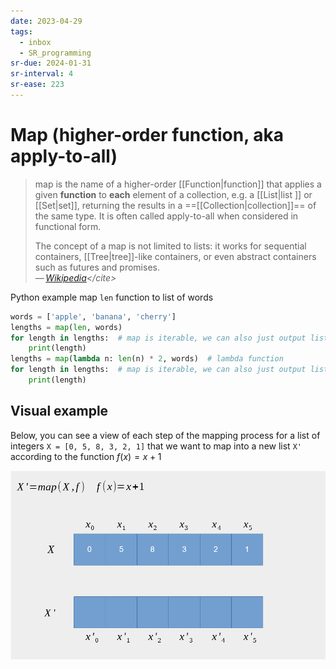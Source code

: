 ```yaml
---
date: 2023-04-29
tags:
  - inbox
  - SR_programming
sr-due: 2024-01-31
sr-interval: 4
sr-ease: 223
---
```


# Map (higher-order function, aka apply-to-all)

> map is the name of a higher-order [[Function|function]] that applies a given
> **function** to **each** element of a collection, e.g. a [[List|list ]] or
> [[Set|set]], returning the results in a ==[[Collection|collection]]== of the
> same type. It is often called apply-to-all when considered in functional form.
>
> The concept of a map is not limited to lists: it works for sequential
> containers, [[Tree|tree]]-like containers, or even abstract containers such as
> futures and promises.\
> — <cite>[Wikipedia](https://en.wikipedia.org/wiki/Map_\(higher-order_function\))</cite>

Python example map `len` function to list of words

```python
words = ['apple', 'banana', 'cherry']
lengths = map(len, words)
for length in lengths:  # map is iterable, we can also just output list
    print(length)
lengths = map(lambda n: len(n) * 2, words)  # lambda function
for length in lengths:  # map is iterable, we can also just output list
    print(length)
```

## Visual example

Below, you can see a view of each step of the mapping process for a list of
integers `X = [0, 5, 8, 3, 2, 1]` that we want to map into a new list `X'`
according to the function $f(x) = x + 1$

![Map function visual example](./img/map_function_visual_example.gif)

